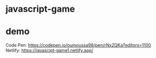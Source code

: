 # javascript-game
# demo
Code Pen: https://codepen.io/oumoussa98/pen/rNxZQKa?editors=1100      
Netlify: https://javascipt-game1.netlify.app/
